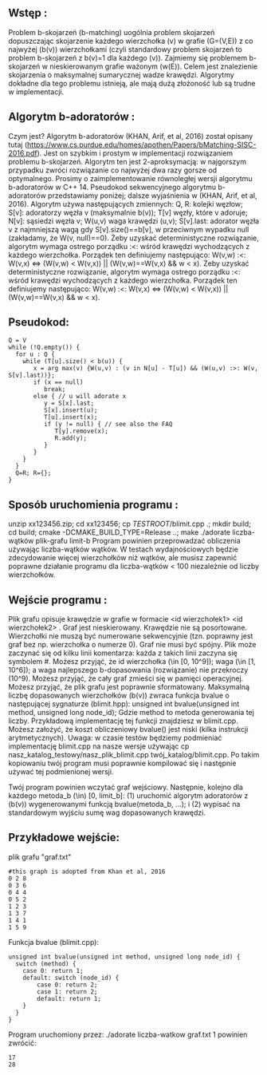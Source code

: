 ## Wstęp :
  
  Problem b-skojarzeń (b-matching) uogólnia problem skojarzeń dopuszczając skojarzenie każdego wierzchołka \(v\) w grafie \(G=(V,E)\) z co najwyżej \(b(v)\) wierzchołkami (czyli standardowy problem skojarzeń to problem b-skojarzeń z b(v)=1 dla każdego \(v\)). Zajmiemy się problemem b-skojarzeń w nieskierowanym grafie ważonym \(w(E)\). Celem jest znalezienie skojarzenia o maksymalnej sumarycznej wadze krawędzi. Algorytmy dokładne dla tego problemu istnieją, ale mają dużą złożoność lub są trudne w implementacji.

## Algorytm b-adoratorów :
  
  Czym jest? Algorytm b-adoratorów (KHAN, Arif, et al, 2016) został opisany tutaj (https://www.cs.purdue.edu/homes/apothen/Papers/bMatching-SISC-2016.pdf). Jest on szybkim i prostym w implementacji rozwiązaniem problemu b-skojarzeń. Algorytm ten jest 2-aproksymacją: w najgorszym przypadku zwróci rozwiązanie co najwyżej dwa razy gorsze od optymalnego. Prosimy o zaimplementowanie równoległej wersji algorytmu b-adoratorów w C++ 14.
  Pseudokod sekwencyjnego algorytmu b-adoratorów przedstawiamy poniżej; dalsze wyjaśnienia w (KHAN, Arif, et al, 2016). Algorytm używa następujących zmiennych: Q, R: kolejki węzłow; S[v]: adoratorzy węzła v (maksymalnie b(v)); T[v] węzły, które v adoruje; N[v]: sąsiedzi węzła v; W(u,v) waga krawędzi (u,v); S[v].last: adorator węzła v z najmniejszą wagą gdy S[v].size()==b[v], w przeciwnym wypadku null (zakładamy, że W(v, null)==0). Żeby uzyskać deterministyczne rozwiązanie, algorytm wymaga ostrego porządku :<: wśród krawędzi wychodzących z każdego wierzchołka. Porządek ten definiujemy następująco: W(v,w) :<: W(v,x) <=> (W(v,w) < W(v,x)) || (W(v,w)==W(v,x) && w < x).
  Żeby uzyskać deterministyczne rozwiązanie, algorytm wymaga ostrego porządku :<: wśród krawędzi wychodzących z każdego wierzchołka. Porządek ten definiujemy następująco: W(v,w) :<: W(v,x) <=> (W(v,w) < W(v,x)) || (W(v,w)==W(v,x) && w < x).

## Pseudokod: 

```
Q = V
while (!Q.empty()) {
  for u : Q {
    while (T[u].size() < b(u)) {
       x = arg max(v) {W(u,v) : (v in N[u] - T[u]) && (W(u,v) :>: W(v, S[v].last))};
       if (x == null)
          break;
       else { // u will adorate x
          y = S[x].last;
          S[x].insert(u);
          T[u].insert(x);
          if (y != null) { // see also the FAQ
             T[y].remove(x);
             R.add(y);
          }
       }
    }
  }
  Q=R; R={};
}
```

## Sposób uruchomienia programu :

unzip xx123456.zip; cd xx123456; cp $TESTROOT$/blimit.cpp .; mkdir build; cd build; cmake -DCMAKE_BUILD_TYPE=Release ..; make
./adorate liczba-wątków plik-grafu limit-b
Program powinien przeprowadzać obliczenia używając liczba-wątków wątków. W testach wydajnościowych będzie zdecydowanie więcej wierzchołków niż wątków, ale musisz zapewnić poprawne działanie programu dla liczba-wątków < 100 niezależnie od liczby wierzchołków.

## Wejście programu :

Plik grafu opisuje krawędzie w grafie w formacie <id wierzchołek1> <id wierzchołek2> <waga>. Graf jest nieskierowany. Krawędzie nie są posortowane. Wierzchołki nie muszą być numerowane sekwencyjnie (tzn. poprawny jest graf bez np. wierzchołka o numerze 0). Graf nie musi być spójny. Plik może zaczynać się od kilku linii komentarza: każda z takich linii zaczyna się symbolem #.
Możesz przyjąć, że id wierzchołka \(\in [0, 10^9]\); waga \(\in [1, 10^6]\); a waga najlepszego b-dopasowania (rozwiązanie) nie przekroczy \(10^9\).
Możesz przyjąć, że cały graf zmieści się w pamięci operacyjnej.
Możesz przyjąć, że plik grafu jest poprawnie sformatowany.
Maksymalną liczbę dopasowanych wierzchołków \(b(v)\) zwraca funkcja bvalue o następującej sygnaturze (blimit.hpp):
  unsigned int bvalue(unsigned int method, unsigned long node_id);
Gdzie method to metoda generowania tej liczby. Przykładową implementację tej funkcji znajdziesz w blimit.cpp. Możesz założyć, że koszt obliczeniowy bvalue() jest niski (kilka instrukcji arytmetycznych).
Uwaga: w czasie testów będziemy podmieniać implementację blimit.cpp na nasze wersje używając cp nasz_katalog_testowy/nasz_plik_blimit.cpp twój_katalog/blimit.cpp. Po takim kopiowaniu twój program musi poprawnie kompilować się i następnie używać tej podmienionej wersji.

Twój program powinien wczytać graf wejściowy. Następnie, kolejno dla każdego metoda_b \(\in\) [0, limit_b]: (1) uruchomić algorytm adoratorów z \(b(v)\) wygenerowanymi funkcją bvalue(metoda_b, ...); i (2) wypisać na standardowym wyjściu sumę wag dopasowanych krawędzi.

## Przykładowe wejście: 
plik grafu "graf.txt"
```
#this graph is adopted from Khan et al, 2016
0 2 8
0 3 6
0 4 4
0 5 2
1 2 3
1 3 7
1 4 1
1 5 9
```
Funkcja bvalue (blimit.cpp):
```
unsigned int bvalue(unsigned int method, unsigned long node_id) {
  switch (method) {
    case 0: return 1;
    default: switch (node_id) {
        case 0: return 2;
        case 1: return 2;
        default: return 1;
    }
  }
}
```

Program uruchomiony przez: ./adorate liczba-watkow graf.txt 1 powinien zwrócić:
```
17
28
```
